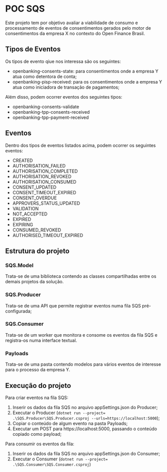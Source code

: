 # POC SQS

Este projeto tem por objetivo avaliar a viabilidade de consumo e processamento de eventos de consentimentos gerados pelo motor de consentimentos da empresa X no contexto do Open Finance Brasil.

## Tipos de Eventos

Os tipos de evento qiue nos interessa são os seguintes:

- openbanking-consents-state: para consentimentos onde a empresa Y atua como detentora de conta;
- openbanking-pisp-received: para os consentimentos onde a empresa Y atua como iniciadora de transação de pagamentos;

Além disso, podem ocorrer eventos dos seguintes tipos:

- openbanking-consents-validate
- openbanking-tpp-consents-received
- openbanking-tpp-payment-received


## Eventos

Dentro dos tipos de eventos listados acima, podem ocorrer os seguintes eventos:

- CREATED
- AUTHORISATION_FAILED
- AUTHORISATION_COMPLETED
- AUTHORISATION_REVOKED
- AUTHORISATION_CONSUMED
- CONSENT_UPDATED
- CONSENT_TIMEOUT_EXPIRED
- CONSENT_OVERDUE
- APPROVERS_STATUS_UPDATED
- VALIDATION
- NOT_ACCEPTED
- EXPIRED
- EXPIRING
- CONSUMED_REVOKED
- AUTHORISED_TIMEOUT_EXPIRED

## Estrutura do projeto

### SQS.Model

Trata-se de uma biblioteca contendo as classes compartilhadas entre os demais projetos da solução.

### SQS.Producer

Trata-se de uma API que permite registrar eventos numa fila SQS pré-configurada;

### SQS.Consumer

Trata-se de um worker que monitora e consome os eventos da fila SQS e registra-os numa interface textual.

### Payloads

Trata-se de uma pasta contendo modelos para vários eventos de interesse para o processo da empresa Y.

## Execução do projeto

Para criar eventos na fila SQS:

1. Inserir os dados da fila SQS no arquivo appSettings.json do Producer;
2. Executar o Producer (`dotnet run --project= .\SQS.Producer\SQS.Producer.csproj --urls=https://localhost:5000`);
3. Copiar o conteúdo de algum evento na pasta Payloads;
4. Executar um POST para https://localhost:5000, passando o conteúdo copiado como payload;

Para consumir os eventos da fila:

1. Inserir os dados da fila SQS no arquivo appSettings.json do Consumer;
2. Executar o Consumer (`dotnet run --project= .\SQS.Consumer\SQS.Consumer.csproj`)